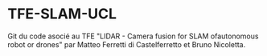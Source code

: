 # TFE-SLAM-UCL
Git du code asocié au TFE "LIDAR - Camera fusion for SLAM ofautonomous robot or drones" par Matteo Ferretti di Castelferretto et Bruno Nicoletta.


